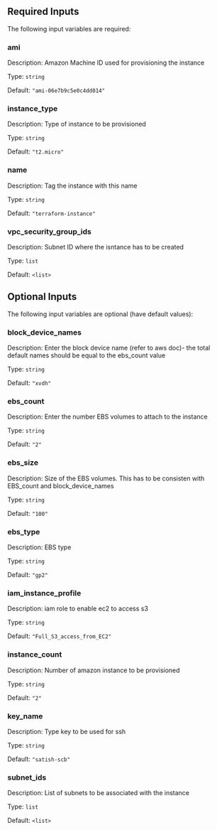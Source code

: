 ## Required Inputs

The following input variables are required:

### ami

Description: Amazon Machine ID used for provisioning the instance

Type: `string`

Default: `"ami-06e7b9c5e0c4dd014"`

### instance\_type

Description: Type of instance to be provisioned

Type: `string`

Default: `"t2.micro"`

### name

Description: Tag the instance with this name

Type: `string`

Default: `"terraform-instance"`

### vpc\_security\_group\_ids

Description: Subnet ID where the isntance has to be created

Type: `list`

Default: `<list>`

## Optional Inputs

The following input variables are optional (have default values):


### block\_device\_names

Description: Enter the block device name (refer to aws doc)- the total default names should be equal to the ebs_count value

Type: `string`

Default: `"xvdh"`

### ebs\_count

Description: Enter the number EBS volumes to attach to the instance

Type: `string`

Default: `"2"`

### ebs\_size

Description: Size of the EBS volumes. This has to be consisten with EBS_count and block_device_names

Type: `string`

Default: `"100"`

### ebs\_type

Description: EBS type

Type: `string`

Default: `"gp2"`

### iam\_instance\_profile

Description: iam role to enable ec2 to access s3

Type: `string`

Default: `"Full_S3_access_from_EC2"`

### instance\_count

Description: Number of amazon instance to be provisioned

Type: `string`

Default: `"2"`


### key\_name

Description: Type key to be used for ssh

Type: `string`

Default: `"satish-scb"`

### subnet\_ids

Description: List of subnets to be associated with the instance

Type: `list`

Default: `<list>`